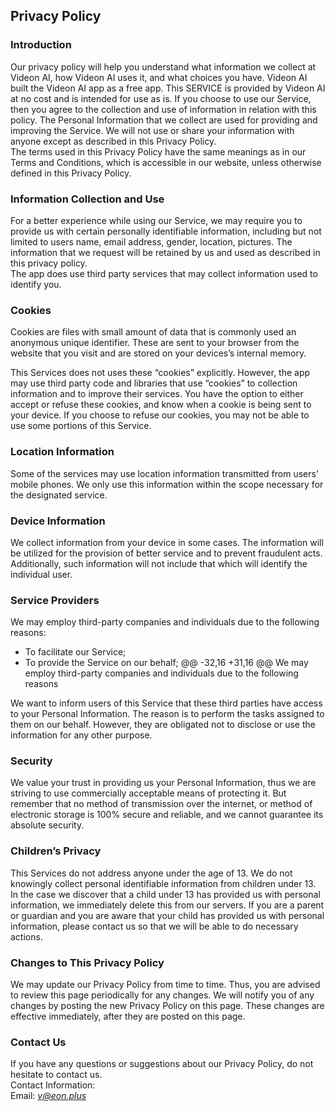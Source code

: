 <!-- ##Privacy Policy   -->
Privacy Policy  
----------------

<!-- ###Introduction   -->
### Introduction  
Our privacy policy will help you understand what information we collect at  Videon AI, how  Videon AI uses it, and what choices you have.
Videon AI built the  Videon AI app as a free app. This SERVICE is provided by  Videon AI at no cost and is intended for use as is.
If you choose to use our Service, then you agree to the collection and use of information in  relation with this policy. The Personal Information that we collect are used for providing and improving the Service. We will not use or share your information with anyone except as described in this Privacy Policy.  
The terms used in this Privacy Policy have the same meanings as in our Terms and Conditions, which is accessible in our website, unless otherwise  defined in this Privacy Policy.

<!-- ###Information Collection and Use   -->
### Information Collection and Use  
For a better experience while using our Service, we may require you to provide us with certain personally identifiable information, including but not limited to users name, email address, gender, location, pictures. The information that we request will be retained by us and used as described in this privacy policy.  
The app does use third party services that may collect information used to identify you. 

<!-- ###Cookies   -->
### Cookies  
Cookies are files with small amount of data that is commonly used an anonymous unique identifier. These are sent to your browser from the website that you visit and are stored on your devices’s internal memory.  

This Services does not uses these “cookies” explicitly. However, the app may use third party code and libraries that use “cookies” to collection information and to improve their services. You have the option  to either accept or refuse these cookies, and know when a cookie is being sent to your device. If you choose to refuse our cookies, you may not be able to use some portions of this Service.  

<!-- ###Location Information   -->
### Location Information  
Some of the services may use location information transmitted from users' mobile phones. We only use this information within the scope necessary for the designated service.  

<!-- ###Device Information   -->
### Device Information  
We collect information from your device in some cases. The information will be utilized for the provision of better service and to prevent fraudulent acts. Additionally, such information will not include that which will identify the individual user.  

<!-- ###Service Providers   -->
### Service Providers  
We may employ third-party companies and individuals due to the following reasons:  
* To facilitate our Service;
* To provide the Service on our behalf;
@@ -32,16 +31,16 @@ We may employ third-party companies and individuals due to the following reasons

We want to inform users of this Service that these third parties have access to your Personal Information. The reason is to perform the tasks assigned to them on our behalf. However, they are obligated not to disclose or use the information for any other purpose.  

<!-- ###Security   -->
### Security  
We value your trust in providing us your Personal Information, thus we are striving to use commercially acceptable means of protecting it. But remember that no method of transmission over  the internet, or method of electronic storage is 100% secure and reliable, and we cannot guarantee its absolute security.  

<!-- ###Children’s Privacy   -->
### Children’s Privacy  
This Services do not address anyone under the age of 13. We do not knowingly collect personal identifiable information from children under 13. In the case we discover that a child under 13 has provided us with personal information, we immediately delete this from our servers. If you  are  a  parent  or  guardian and you are aware that your child has provided us with personal information, please contact us so that we will be able to do necessary actions.  

<!-- ###Changes to This Privacy Policy   -->
### Changes to This Privacy Policy  
We may update our Privacy Policy from time to time. Thus, you are advised to review this page periodically for any changes. We will notify you of any changes by posting the new Privacy Policy on this page. These changes are effective immediately, after they are posted on this page.  

<!-- ###Contact Us   -->
### Contact Us  
If you have any questions or suggestions about our Privacy Policy, do not hesitate to contact us.  
Contact Information:  
Email: *v@eon.plus*  
